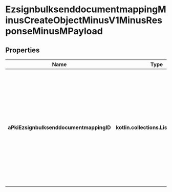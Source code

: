 
# EzsignbulksenddocumentmappingMinusCreateObjectMinusV1MinusResponseMinusMPayload

## Properties
Name | Type | Description | Notes
------------ | ------------- | ------------- | -------------
**aPkiEzsignbulksenddocumentmappingID** | **kotlin.collections.List&lt;kotlin.Int&gt;** | An array of unique IDs representing the object that were requested to be created.  They are returned in the same order as the array containing the objects to be created that was sent in the request. | 



